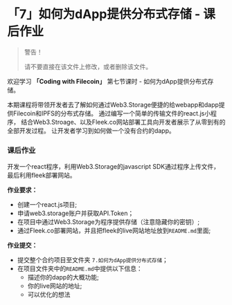 #  「7」如何为dApp提供分布式存储 - 课后作业

> 警告！
>
> 请不要直接在该文件上修改，或者删除该文件。
>

欢迎学习 **「Coding with Filecoin」** 第七节课时 - 如何为dApp提供分布式存储。

本期课程将带领开发者去了解如何通过Web3.Storage便捷的给webapp和dapp提供Filecoin和IPFS的分布式存储。 通过编写一个简单的传输文件的react.js小程序， 结合Web3.Stroage、以及Fleek.co网站部署工具向开发者展示了从零到有的全部开发过程。 让开发者学习到如何做一个没有合约的dapp。 

### 课后作业
开发一个react程序，利用Web3.Storage的javascript SDK通过程序上传文件，最后利用fleek部署网站。

**作业要求：**

+ 创建一个react.js项目;
+ 申请web3.storage账户并获取API.Token；
+ 在项目中通过Web3.Storage为程序提供存储（注意隐藏你的密钥）;
+ 通过Fleek.co部署网站，并且把fleek的live网站地址放到`README.md`里面;

**作业提交：**

+ 提交整个合约项目至文件夹 `7.如何为dApp提供分布式存储`；
+ 在项目文件夹中的`README.md`中提供以下信息：
  + 描述你的dapp的大概功能;
  + 你的live网站的地址;
  + 可以优化的想法
